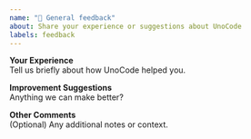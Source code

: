 ```yaml
---
name: "💬 General feedback"
about: Share your experience or suggestions about UnoCode
labels: feedback
---
```


**Your Experience**  
Tell us briefly about how UnoCode helped you.

**Improvement Suggestions**  
Anything we can make better?

**Other Comments**  
(Optional) Any additional notes or context.
